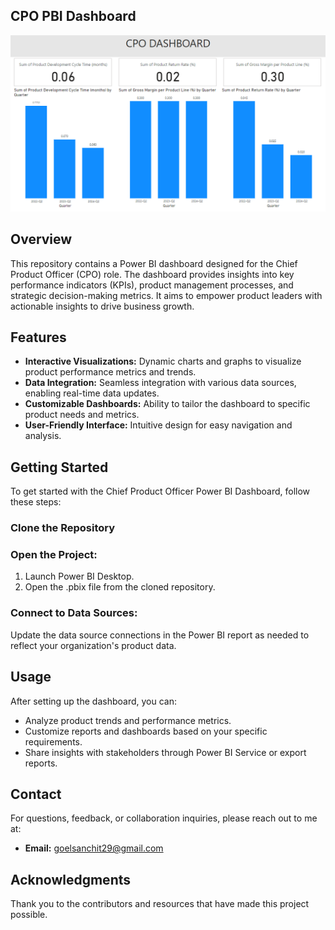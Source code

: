 ## CPO PBI Dashboard
![Dashboard](CPO_PBI_Dashboard.PNG)

## Overview
This repository contains a Power BI dashboard designed for the Chief Product Officer (CPO) role. The dashboard provides insights into key performance indicators (KPIs), product management processes, and strategic decision-making metrics. It aims to empower product leaders with actionable insights to drive business growth.

## Features
- **Interactive Visualizations:** Dynamic charts and graphs to visualize product performance metrics and trends.
- **Data Integration:** Seamless integration with various data sources, enabling real-time data updates.
- **Customizable Dashboards:** Ability to tailor the dashboard to specific product needs and metrics.
- **User-Friendly Interface:** Intuitive design for easy navigation and analysis.

## Getting Started
To get started with the Chief Product Officer Power BI Dashboard, follow these steps:

### Clone the Repository

### Open the Project:
1. Launch Power BI Desktop.
2. Open the .pbix file from the cloned repository.

### Connect to Data Sources:
Update the data source connections in the Power BI report as needed to reflect your organization's product data.

## Usage
After setting up the dashboard, you can:
- Analyze product trends and performance metrics.
- Customize reports and dashboards based on your specific requirements.
- Share insights with stakeholders through Power BI Service or export reports.

## Contact
For questions, feedback, or collaboration inquiries, please reach out to me at:
- **Email:** goelsanchit29@gmail.com

## Acknowledgments
Thank you to the contributors and resources that have made this project possible.
